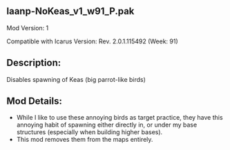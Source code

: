 laanp-NoKeas_v1_w91_P.pak
----------------------------------------------------------------------
Mod Version: 1

Compatible with Icarus Version: Rev. 2.0.1.115492 (Week: 91)

## Description:
Disables spawning of Keas (big parrot-like birds)

## Mod Details:
- While I like to use these annoying birds as target practice, they have this annoying habit of spawning either directly in, 
  or under my base structures (especially when building higher bases).
- This mod removes them from the maps entirely.






















